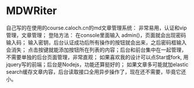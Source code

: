 # MDWRiter
自己写的在使用的course.caloch.cn的md文章管理系统：
非常易用，认证和vip管理，文章管理；
登陆方法： 在console里面输入 admin()，页面就会出现密码输入码；
输入密钥，后台认证成功后所有操作的按钮就会出来，之后密码框输入会消失；
点击按键就能添加按钮所在列表的内容；后台和前台集中在一起管理，不需要单独的后台页面管理，非常直观；
如果喜欢我的设计可以点Star或fork, 用jquery写的前端；后台是Nodejs，功能还算挺好的；
如果文章多可能就加elastic search缓存文章内容，后台读取接口全用异步操作了，现在还不需要，毕竟它还小。
